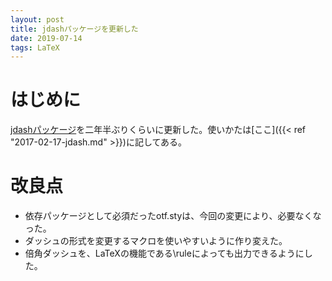 ```yaml
---
layout: post
title: jdashパッケージを更新した
date: 2019-07-14
tags: LaTeX
---
```


# はじめに
[jdashパッケージ](https://gist.github.com/qdaibungei/4230bb59434ec1ba505bc94dbfde1898)を二年半ぶりくらいに更新した。使いかたは[ここ]({{< ref "2017-02-17-jdash.md" >}})に記してある。

# 改良点
* 依存パッケージとして必須だったotf.styは、今回の変更により、必要なくなった。
* ダッシュの形式を変更するマクロを使いやすいように作り変えた。
* 倍角ダッシュを、LaTeXの機能である\\ruleによっても出力できるようにした。
